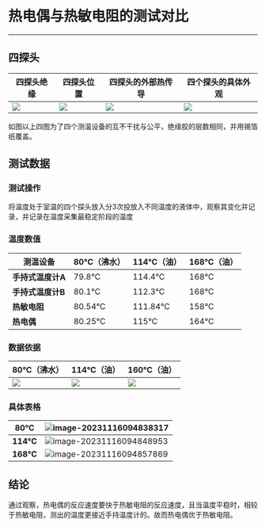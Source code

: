 # 热电偶与热敏电阻的测试对比

---

## 四探头

| 四探头绝缘                                                   | 四探头位置                                                   | 四探头的外部热传导                                           |四个探头的具体外观|
| ------------------------------------------------------------ | ------------------------------------------------------------ | ------------------------------------------------------------ |---|
| ![](F:\360MoveData\Users\Qiyu\Desktop\微信图片_20231115183546.jpg) | ![](F:\360MoveData\Users\Qiyu\Desktop\微信图片_20231115183549.jpg) | ![](F:\360MoveData\Users\Qiyu\Desktop\微信图片_20231115183550.jpg) |![](F:\360MoveData\Users\Qiyu\Desktop\微信图片_202311151835501.jpg)|

如图以上四图为了四个测温设备的互不干扰与公平，绝缘胶的层数相同，并用锡箔纸覆盖。



## 测试数据

### 测试操作

将温度处于室温的四个探头放入分3次投放入不同温度的液体中，观察其变化并记录，并记录在温度采集最稳定阶段的温度

### 温度数值

|测温设备| 80℃（沸水） | 114℃（油） | 168℃（油） |
|---| ------ | ---- | ---- |
|**手持式温度计A**| 79.8℃ | 114.4℃ | 168℃ |
|**手持式温度计B**| 80.1℃ | 112.3℃ | 168℃ |
|**热敏电阻**| 80.54℃ | 111.84℃ | 158℃ |
|**热电偶**| 80.25℃ | 115℃ | 164℃ |

### 数据依据

| 80℃（沸水）                                                  | 114℃（油）                                                   | 160℃（油）                                                   |
| ------------------------------------------------------------ | ------------------------------------------------------------ | ------------------------------------------------------------ |
| ![](F:\360MoveData\Users\Qiyu\Desktop\微信图片_20231115190133.jpg) | ![](F:\360MoveData\Users\Qiyu\Desktop\微信图片_20231115190136.jpg) | ![](F:\360MoveData\Users\Qiyu\Desktop\微信图片_20231115190137.jpg) |

### 具体表格

| 80℃      | ![image-20231116094838317](C:\Users\Qiyu\AppData\Roaming\Typora\typora-user-images\image-20231116094838317.png) |
| -------- | ------------------------------------------------------------ |
| **114℃** | ![image-20231116094848953](C:\Users\Qiyu\AppData\Roaming\Typora\typora-user-images\image-20231116094848953.png) |
| **168℃** | ![image-20231116094857869](C:\Users\Qiyu\AppData\Roaming\Typora\typora-user-images\image-20231116094857869.png) |

## 结论

通过观察，热电偶的反应速度要快于热敏电阻的反应速度，且当温度平稳时，相较于热敏电阻，测出的温度更接近手持温度计的。故而热电偶优于热敏电阻。



